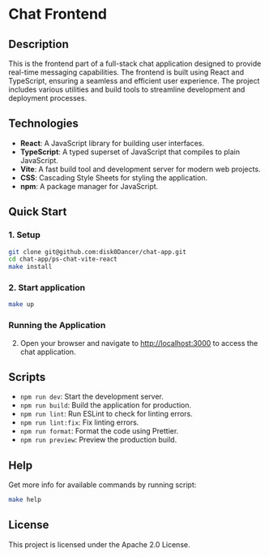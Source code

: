 # Chat Frontend

## Description

This is the frontend part of a full-stack chat application designed to provide real-time messaging capabilities. 
The frontend is built using React and TypeScript, ensuring a seamless and efficient user experience. 
The project includes various utilities and build tools to streamline development and deployment processes.

## Technologies

- **React**: A JavaScript library for building user interfaces.
- **TypeScript**: A typed superset of JavaScript that compiles to plain JavaScript.
- **Vite**: A fast build tool and development server for modern web projects.
- **CSS**: Cascading Style Sheets for styling the application.
- **npm**: A package manager for JavaScript.

## Quick Start

### 1. Setup
```sh
git clone git@github.com:disk0Dancer/chat-app.git
cd chat-app/ps-chat-vite-react
make install
```

### 2. Start application
```sh
make up
```

### Running the Application

2. Open your browser and navigate to [http://localhost:3000](http://localhost:3000) to access the chat application.

## Scripts

- `npm run dev`: Start the development server.
- `npm run build`: Build the application for production.
- `npm run lint`: Run ESLint to check for linting errors.
- `npm run lint:fix`: Fix linting errors.
- `npm run format`: Format the code using Prettier.
- `npm run preview`: Preview the production build.

## Help

Get more info for available commands by running script:
```bash
make help
```

## License

This project is licensed under the Apache 2.0 License.